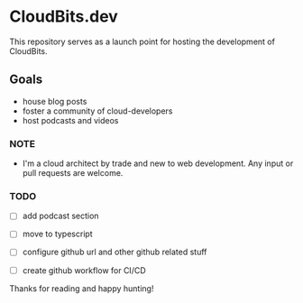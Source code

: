 # CloudBits.dev
This repository serves as a launch point for hosting the development of CloudBits.

## Goals
- house blog posts
- foster a community of cloud-developers
- host podcasts and videos

### NOTE
- I'm a cloud architect  by trade and new to web development. Any input or pull requests are welcome.

### TODO
- [ ] add podcast section
- [ ] move to typescript
- [ ] configure github url and other github related stuff
- [ ] create github workflow for CI/CD


Thanks for reading and happy hunting!
